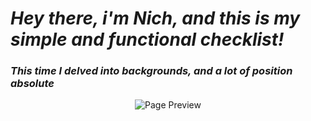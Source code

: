 #   *Hey there, i'm Nich, and this is my simple and functional checklist!*
### *This time I delved into backgrounds, and a lot of position absolute*

<p align="center">
  <img src="https://github.com/italicnich/checklist/blob/main/readmeimg/checklistpage.png" alt="Page Preview">
</p>
